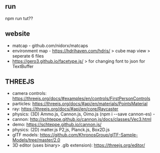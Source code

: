 ## run

npm run tut??

## website

- matcap - github.com/nidorx/matcaps
- environment map - https://hdrihaven.com/hdris/ > cube map view > seperate 6 files
- https://gero3.github.io/facetype.js/ > for changing font to json for TextBuffer

## THREEJS

- camera controls: https://threejs.org/docs/#examples/en/controls/FirstPersonControls
- particles: https://threejs.org/docs/#api/en/materials/PointsMaterial
- ray: https://threejs.org/docs/#api/en/core/Raycaster
- physics: (3D) Ammo.js, Cannon.js, Oimo.js (npm i --save cannon-es) - 
- cannon: http://schteppe.github.io/cannon.js/docs/classes/Vec3.html
- demo: https://schteppe.github.io/cannon.js/
- physics: (2D) matter.js P2,js, Planck.js, Box2D.js
- glTF models: https://github.com/KhronosGroup/glTF-Sample-Models/tree/master/2.0
- 3D editor (uses binary> .glb extension): https://threejs.org/editor/ 